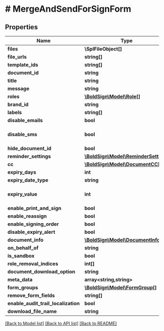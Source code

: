 # # MergeAndSendForSignForm

## Properties

Name | Type | Description | Notes
------------ | ------------- | ------------- | -------------
**files** | **\SplFileObject[]** |  | [optional]
**file_urls** | **string[]** |  | [optional]
**template_ids** | **string[]** |  | [optional]
**document_id** | **string** |  | [optional]
**title** | **string** |  | [optional]
**message** | **string** |  | [optional]
**roles** | [**\BoldSign\Model\Role[]**](Role.md) |  | [optional]
**brand_id** | **string** |  | [optional]
**labels** | **string[]** |  | [optional]
**disable_emails** | **bool** |  | [optional]
**disable_sms** | **bool** |  | [optional] [default to false]
**hide_document_id** | **bool** |  | [optional]
**reminder_settings** | [**\BoldSign\Model\ReminderSettings**](ReminderSettings.md) |  | [optional]
**cc** | [**\BoldSign\Model\DocumentCC[]**](DocumentCC.md) |  | [optional]
**expiry_days** | **int** |  | [optional]
**expiry_date_type** | **string** |  | [optional]
**expiry_value** | **int** |  | [optional] [default to 60]
**enable_print_and_sign** | **bool** |  | [optional]
**enable_reassign** | **bool** |  | [optional]
**enable_signing_order** | **bool** |  | [optional]
**disable_expiry_alert** | **bool** |  | [optional]
**document_info** | [**\BoldSign\Model\DocumentInfo[]**](DocumentInfo.md) |  | [optional]
**on_behalf_of** | **string** |  | [optional]
**is_sandbox** | **bool** |  | [optional]
**role_removal_indices** | **int[]** |  | [optional]
**document_download_option** | **string** |  | [optional]
**meta_data** | **array<string,string>** |  | [optional]
**form_groups** | [**\BoldSign\Model\FormGroup[]**](FormGroup.md) |  | [optional]
**remove_form_fields** | **string[]** |  | [optional]
**enable_audit_trail_localization** | **bool** |  | [optional]
**download_file_name** | **string** |  | [optional]

[[Back to Model list]](../../README.md#models) [[Back to API list]](../../README.md#endpoints) [[Back to README]](../../README.md)
